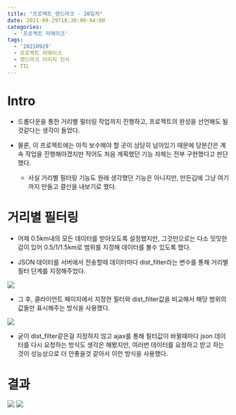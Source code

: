 ```yaml
---
title: "프로젝트_랜드마크 - 20일차"
date: 2021-09-29T18:30:00-04:00
categories:
  - '프로젝트 리메이크'
tags:
  - '20210929'
  - 프로젝트 리메이크
  - 랜드마크 이미지 인식
  - TIL
---
```



# Intro

* 드롭다운을 통한 거리별 필터링 작업까지 진행하고, 프로젝트의 완성을 선언해도 될것같다는 생각이 들었다.

* 물론, 이 프로젝트에는 아직 보수해야 할 곳이 상당히 남아있기 때문에 당분간은 계속 작업을 진행해야겠지만 적어도 처음 계획했던 기능 자체는 전부 구현했다고 판단했다.
  * 사실 거리별 필터링 기능도 원래 생각했던 기능은 아니지만, 만든김에 그냥 여기까지 만들고 결산을 내보기로 했다.

# 거리별 필터링

* 어제 0.5km내의 모든 데이터를 받아오도록 설정했지만, 그것만으로는 다소 밋밋한 감이 있어 0.5/1/1.5km로 범위를 지정해 데이터를 볼수 있도록 했다.

* JSON 데이터를 서버에서 전송할때 데이터마다 dist_filter라는 변수를 통해 거리별 필터 단계를 지정해주었다.

<img src="https://1geraldine1.github.io/assets/images/Landmark/Day20/fig01.PNG"/>


* 그 후, 클라이언트 페이지에서 지정한 필터와 dist_filter값을 비교해서 해당 범위의 값들만 표시해주는 방식을 사용했다.

<img src="https://1geraldine1.github.io/assets/images/Landmark/Day20/fig02.PNG"/>

* 굳이 dist_filter같은걸 지정하지 않고 ajax를 통해 필터값이 바뀔때마다 json 데이터를 다시 요청하는 방식도 생각은 해봤지만, 여러번 데이터를 요청하고 받고 하는것이 성능상으로 더 안좋을것 같아서 이런 방식을 사용했다.


# 결과

  <img src="https://1geraldine1.github.io/assets/images/Landmark/Day19/final01.PNG"/>

  <img src="https://1geraldine1.github.io/assets/images/Landmark/Day19/final02.PNG"/>

